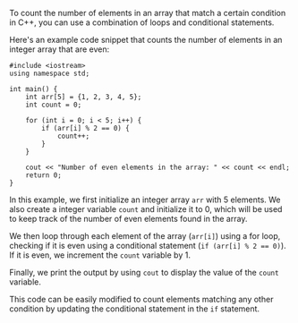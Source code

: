 To count the number of elements in an array that match a certain condition in C++, you can use a combination of loops and conditional statements.

Here's an example code snippet that counts the number of elements in an integer array that are even:

```
#include <iostream>
using namespace std;

int main() {
    int arr[5] = {1, 2, 3, 4, 5};
    int count = 0;
    
    for (int i = 0; i < 5; i++) {
        if (arr[i] % 2 == 0) {
            count++;
        }
    }
    
    cout << "Number of even elements in the array: " << count << endl;
    return 0;
}
```

In this example, we first initialize an integer array `arr` with 5 elements. We also create a integer variable `count` and initialize it to 0, which will be used to keep track of the number of even elements found in the array.

We then loop through each element of the array (`arr[i]`) using a for loop, checking if it is even using a conditional statement (`if (arr[i] % 2 == 0)`). If it is even, we increment the `count` variable by 1.

Finally, we print the output by using `cout` to display the value of the `count` variable.

This code can be easily modified to count elements matching any other condition by updating the conditional statement in the `if` statement.